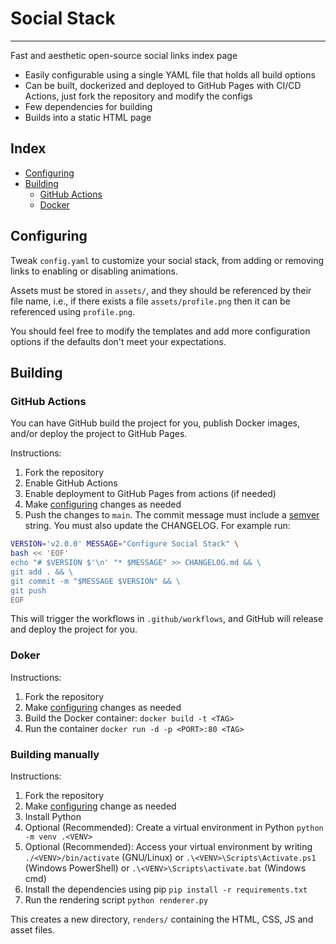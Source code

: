 # Social Stack

---

Fast and aesthetic open-source social links index page
* Easily configurable using a single YAML file that holds all build options
* Can be built, dockerized and deployed to GitHub Pages with CI/CD Actions, just fork the repository and modify the configs
* Few dependencies for building
* Builds into a static HTML page

## Index
* [Configuring](#configuring)
* [Building](#building)
    * [GitHub Actions](#github-actions)
    * [Docker](#docker)

## Configuring
Tweak `config.yaml` to customize your social stack, from adding or removing links to enabling or disabling animations.

Assets must be stored in `assets/`, and they should be referenced by their file name, i.e., if there exists a file `assets/profile.png` then it can be referenced using `profile.png`.

You should feel free to modify the templates and add more configuration options if the defaults don't meet your expectations.

## Building
### GitHub Actions
You can have GitHub build the project for you, publish Docker images, and/or deploy the project to GitHub Pages.

Instructions:
1. Fork the repository
2. Enable GitHub Actions
3. Enable deployment to GitHub Pages from actions (if needed)
4. Make [configuring](#configuring) changes as needed
5. Push the changes to `main`. The commit message must include a [semver](https://semver.org/) string. You must also update the CHANGELOG.
For example run:
```bash
VERSION='v2.0.0' MESSAGE="Configure Social Stack" \
bash << 'EOF'
echo "# $VERSION $'\n' "* $MESSAGE" >> CHANGELOG.md && \
git add . && \
git commit -m "$MESSAGE $VERSION" && \
git push
EOF
```

This will trigger the workflows in `.github/workflows`, and GitHub will release and deploy the project for you.

### Doker
Instructions:
1. Fork the repository
2. Make [configuring](#configuring) changes as needed
3. Build the Docker container: `docker build -t <TAG>`
3. Run the container `docker run -d -p <PORT>:80 <TAG>`

### Building manually
Instructions:
1. Fork the repository
2. Make [configuring](#configuring) change as needed
3. Install Python
4. Optional (Recommended): Create a virtual environment in Python `python -m venv .<VENV>`
5. Optional (Recommended): Access your virtual environment by writing `./<VENV>/bin/activate` (GNU/Linux) or `.\<VENV>\Scripts\Activate.ps1` (Windows PowerShell) or `.\<VENV>\Scripts\activate.bat` (Windows cmd)
6. Install the dependencies using pip `pip install -r requirements.txt`
7. Run the rendering script `python renderer.py`

This creates a new directory, `renders/` containing the HTML, CSS, JS and asset files.

